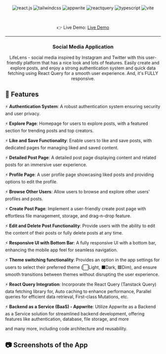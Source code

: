 <div align="center">
  <br />
    <!-- <a href="https://youtu.be/_W3R2VwRyF4?feature=shared" target="_blank">
      <img src="https://github.com/adrianhajdin/social_media_app/assets/151519281/be514a19-3cbb-48b7-9acd-2cf4d2e319c4" alt="Project Banner">
    </a> -->
  <br />

  <div>
    <img src="https://img.shields.io/badge/-React_JS-black?style=for-the-badge&logoColor=white&logo=react&color=61DAFB" alt="react.js" />
    <img src="https://img.shields.io/badge/-Tailwind_CSS-black?style=for-the-badge&logoColor=white&logo=tailwindcss&color=4ba3e3" alt="tailwindcss" />
    <img src="https://img.shields.io/badge/-Appwrite-black?style=for-the-badge&logoColor=white&logo=appwrite&color=e8496f" alt="appwrite" />
    <img src="https://img.shields.io/badge/-React_Query-black?style=for-the-badge&logoColor=white&logo=reactquery&color=FF4154" alt="reactquery" />
    <img src="https://img.shields.io/badge/-Typescript-black?style=for-the-badge&logoColor=white&logo=typescript&color=3178C6" alt="typescript" />
    <img src="https://img.shields.io/badge/-Vite-black?style=for-the-badge&logoColor=white&logo=vite&color=656cf6" alt="vite" />
  </div>

  &nbsp;

  👉 Live Demo: <a href="#">Live Demo</a>

  ---

  <h3 align="center">Social Media Application</h3>

  <div align="center">
     LifeLens - social media inspired by Instagram and Twitter with this user-friendly platform that has a nice look and lots of features. Easily create and explore posts, and enjoy a strong authentication system and quick data fetching using React Query for a smooth user experience. And, it's FULLY responsive.
  </div>
</div>

## <a name="features">🔋 Features</a>

⚡ **Authentication System**: A robust authentication system ensuring security and user privacy.

⚡ **Explore Page**: Homepage for users to explore posts, with a featured section for trending posts and top creators.

⚡ **Like and Save Functionality**: Enable users to like and save posts, with dedicated pages for managing liked and saved content.

⚡ **Detailed Post Page**: A detailed post page displaying content and related posts for an immersive user experience.

⚡ **Profile Page**: A user profile page showcasing liked posts and providing options to edit the profile.

⚡ **Browse Other Users**: Allow users to browse and explore other users' profiles and posts.

⚡ **Create Post Page**: Implement a user-friendly create post page with effortless file management, storage, and drag-n-drop feature.

⚡ **Edit and Delete Post Functionality**: Provide users with the ability to edit the content of their posts or fully delete posts at any time.

⚡ **Responsive UI with Bottom Bar**: A fully responsive UI with a bottom bar, enhancing the mobile app feel for seamless navigation.

⚡ **Theme switching functionality**: Provides an option in the app settings for users to select their preferred theme (⬜Light, ⬛Dark, 🟦Dim), and ensure smooth transitions between themes without disrupting the user experience.

⚡ **React Query Integration**: Incorporate the React Query (Tanstack Query) data fetching library for, Auto caching to enhance performance, Parallel queries for efficient data retrieval, First-class Mutations, etc.

⚡ **Backend as a Service (BaaS) - Appwrite**: Utilize Appwrite as a Backend as a Service solution for streamlined backend development, offering features like authentication, database, file storage, and more

and many more, including code architecture and reusability.

## <a name="screenshots">📷 Screenshots of the App</a >

<img src="">

<!-- ## <a name="quick-start">🤸 Quick Start</a>

Follow these steps to set up the project locally on your machine.

**Prerequisites**

Make sure you have the following installed on your machine:

- [Git](https://git-scm.com/)
- [Node.js](https://nodejs.org/en)
- [npm](https://www.npmjs.com/) (Node Package Manager)

**Cloning the Repository**

```bash
git clone https://github.com/Pshenya/lifelens-social-app.git
cd lifelens-social-app
```

**Installation**

Install the project dependencies using npm:

```bash
npm install
```

**Set Up Environment Variables**

Create a new file named `.env` in the root of your project and add the following content:

```env
VITE_APPWRITE_URL=
VITE_APPWRITE_PROJECT_ID=
VITE_APPWRITE_DATABASE_ID=
VITE_APPWRITE_STORAGE_ID=
VITE_APPWRITE_USER_COLLECTION_ID=
VITE_APPWRITE_POST_COLLECTION_ID=
VITE_APPWRITE_SAVES_COLLECTION_ID=
```

Replace the placeholder values with your actual Appwrite credentials. You can obtain these credentials by signing up on the [Appwrite website](https://appwrite.io/).

**Running the Project**

```bash
npm run dev
```

Open [http://localhost:5173](http://localhost:5173) in your browser to view the project. -->
